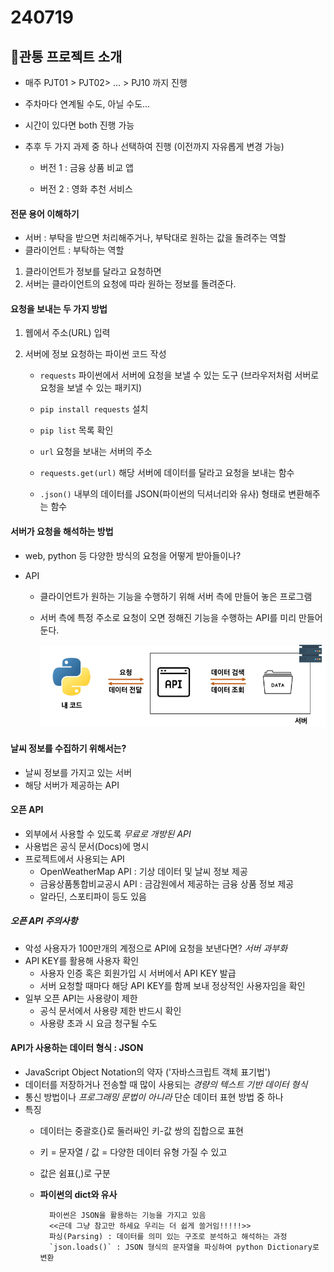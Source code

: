 # 240719

## 📌관통 프로젝트 소개

- 매주 PJT01 > PJT02> ... > PJ10 까지 진행
- 주차마다 연계될 수도, 아닐 수도...
- 시간이 있다면 both 진행 가능
- 추후 두 가지 과제 중 하나 선택하여 진행 (이전까지 자유롭게 변경 가능)

    - 버전 1 : 금융 상품 비교 앱

    - 버전 2 : 영화 추천 서비스

#### 전문 용어 이해하기
- 서버 : 부탁을 받으면 처리해주거나, 부탁대로 원하는 값을 돌려주는 역할
- 클라이언트 : 부탁하는 역할

1. 클라이언트가 정보를 달라고 요청하면
2. 서버는 클라이언트의 요청에 따라 원하는 정보를 돌려준다.

#### 요청을 보내는 두 가지 방법
1. 웹에서 주소(URL) 입력

2. 서버에 정보 요청하는 파이썬 코드 작성
    - `requests` 파이썬에서 서버에 요청을 보낼 수 있는 도구 (브라우저처럼 서버로 요청을 보낼 수 있는 패키지)

    - `pip install requests` 설치 
    - `pip list` 목록 확인
    - `url` 요청을 보내는 서버의 주소
    - `requests.get(url)` 해당 서버에 데이터를 달라고 요청을 보내는 함수
    - `.json()` 내부의 데이터를 JSON(파이썬의 딕셔너리와 유사) 형태로 변환해주는 함수


#### 서버가 요청을 해석하는 방법
- web, python 등 다양한 방식의 요청을 어떻게 받아들이나?

- API
    - 클라이언트가 원하는 기능을 수행하기 위해 서버 측에 만들어 놓은 프로그램
    - 서버 측에 특정 주소로 요청이 오면 정해진 기능을 수행하는 API를 미리 만들어 둔다.

        ![API](images/image_API.png)

#### 날씨 정보를 수집하기 위해서는?
- 날씨 정보를 가지고 있는 서버
- 해당 서버가 제공하는 API

#### 오픈 API
- 외부에서 사용할 수 있도록 *무료로 개방된 API*
- 사용법은 공식 문서(Docs)에 명시
- 프로젝트에서 사용되는 API
    - OpenWeatherMap API : 기상 데이터 및 날씨 정보 제공
    - 금융상품통합비교공시 API : 금감원에서 제공하는 금융 상품 정보 제공
    - 알라딘, 스포티파이 등도 있음

##### 오픈 API 주의사항
- 악성 사용자가 100만개의 계정으로 API에 요청을 보낸다면? *서버 과부화*
- API KEY를 활용해 사용자 확인
    - 사용자 인증 혹은 회원가입 시 서버에서 API KEY 발급
    - 서버 요청할 때마다 해당 API KEY를 함께 보내 정상적인 사용자임을 확인
- 일부 오픈 API는 사용량이 제한
    - 공식 문서에서 사용량 제한 반드시 확인
    - 사용량 초과 시 요금 청구될 수도

#### API가 사용하는 데이터 형식 : JSON
- JavaScript Object Notation의 약자 ('자바스크립트 객체 표기법')
- 데이터를 저장하거나 전송할 때 많이 사용되는 *경량의 텍스트 기반 데이터 형식*
- 통신 방법이나 *프로그래밍 문법이 아니라* 단순 데이터 표현 방법 중 하나
- 특징
    - 데이터는 중괄호{}로 둘러싸인 키-값 쌍의 집합으로 표현
    - 키 = 문자열 / 값 = 다양한 데이터 유형 가질 수 있고
    - 값은 쉼표(,)로 구분
    - **파이썬의 dict와 유사**
        
            파이썬은 JSON을 활용하는 기능을 가지고 있음
            <<근데 그냥 참고만 하세요 우리는 더 쉽게 쓸거임!!!!!>>
            파싱(Parsing) : 데이터를 의미 있는 구조로 분석하고 해석하는 과정
            `json.loads()` : JSON 형식의 문자열을 파싱하여 python Dictionary로 변환